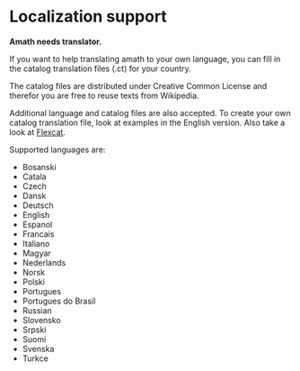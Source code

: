 Localization support
====================

**Amath needs translator.**

If you want to help translating amath to your own language, you can fill in the catalog translation files (.ct) for your country.

The catalog files are distributed under Creative Common License and therefor you are free to reuse texts from Wikipedia.

Additional language and catalog files are also accepted. To create your own catalog translation file, look at examples in the English version. Also take a look at [Flexcat](http://sourceforge.net/projects/flexcat/).

Supported languages are:
- Bosanski
- Catala
- Czech
- Dansk
- Deutsch
- English
- Espanol
- Francais
- Italiano
- Magyar
- Nederlands
- Norsk
- Polski
- Portugues
- Portugues do Brasil
- Russian
- Slovensko
- Srpski
- Suomi
- Svenska
- Turkce
